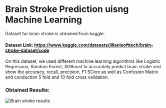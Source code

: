 # Brain Stroke Prediction uisng Machine Learning
Dataset for brain stroke is obtained from kaggle. 

#### Dataset Link: https://www.kaggle.com/datasets/jillanisofttech/brain-stroke-dataset/code

On this dataset, we used different machine learning algorithms like Logistic Regression, Random Forest, XGBoost to accurately predict brain stroke and show the accuracy, recall, precision, F1 SCore as well as Confusion Matrix and conduction 5 fold and 10 fold cross validation.

### Obtained Results:
![Brain stroke results](https://github.com/SumaitaB/Brain-Stroke-Prediction-using-Machine-Learning/assets/51522304/4d87dc2e-ae18-4754-a16b-d1b359fe164f)

